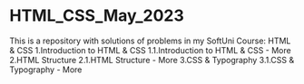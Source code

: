 # HTML_CSS_May_2023
This is a repository with solutions of problems in my SoftUni Course: HTML &amp; CSS
1.Introduction to HTML & CSS
1.1.Introduction to HTML & CSS - More
2.HTML Structure
2.1.HTML Structure - More
3.CSS & Typography
3.1.CSS & Typography - More